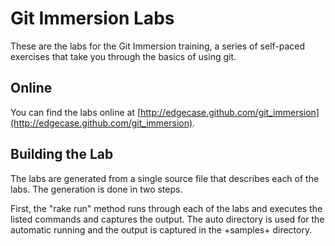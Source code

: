 # Git Immersion Labs

These are the labs for the Git Immersion training, a series of
self-paced exercises that take you through the basics of using git.

## Online

You can find the labs online at
[http://edgecase.github.com/git_immersion](http://edgecase.github.com/git_immersion).

## Building the Lab

The labs are generated from a single source file that describes
each of the labs.  The generation is done in two steps.

First, the "rake run" method runs through each of the labs and
executes the listed commands and captures the output.  The auto
directory is used for the automatic running and the output is captured
in the +samples+ directory.
